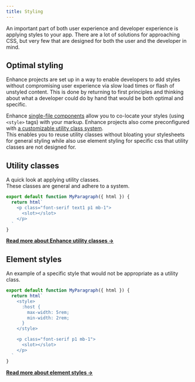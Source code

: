 ```yaml
---
title: Styling
---
```


An important part of both user experience and developer experience is applying styles to your app.
There are a lot of solutions for approaching CSS, but very few that are designed for both the user and the developer in mind.

## Optimal styling

Enhance projects are set up in a way to enable developers to add styles without compromising user experience via slow load times or flash of unstyled content.
This is done by returning to first principles and thinking about what a developer could do by hand that would be both optimal and specific.

Enhance [single-file components](/docs/learn/concepts/single-file-components) allow you to co-locate your styles (using `<style>` tags) with your markup. 
Enhance projects also come preconfigured with [a customizable utility class system](/docs/learn/concepts/styling/utility-classes).  
This enables you to reuse utility classes without bloating your stylesheets for general styling while also use element styling for specific css that utility classes are not designed for.

## Utility classes

A quick look at applying utility classes.  
These classes are general and adhere to a system.

```javascript
export default function MyParagraph({ html }) {
  return html`
    <p class="font-serif text1 p1 mb-1">
      <slot></slot>
    </p>
  `
}
```

<doc-callout level="none" mark="🖍️">

**[Read more about Enhance utility classes →](/docs/learn/concepts/styling/utility-classes)**

</doc-callout>

## Element styles

An example of a specific style that would not be appropriate as a utility class.

```javascript
export default function MyParagraph({ html }) {
  return html`
    <style>
      :host {
        max-width: 5rem;
        min-width: 2rem;
      }
    </style>

    <p class="font-serif p1 mb-1">
      <slot></slot>
    </p>
  `
}
```

<doc-callout level="none" mark="🎨">

**[Read more about element styles →](/docs/learn/concepts/styling/element-styles)**

</doc-callout>
